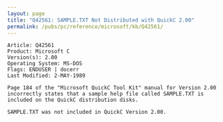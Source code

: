 ```yaml
---
layout: page
title: "Q42561: SAMPLE.TXT Not Distributed with QuickC 2.00"
permalink: /pubs/pc/reference/microsoft/kb/Q42561/
---
```


	Article: Q42561
	Product: Microsoft C
	Version(s): 2.00
	Operating System: MS-DOS
	Flags: ENDUSER | docerr
	Last Modified: 2-MAY-1989
	
	Page 184 of the "Microsoft QuickC Tool Kit" manual for Version 2.00
	incorrectly states that a sample help file called SAMPLE.TXT is
	included on the QuickC distribution disks.
	
	SAMPLE.TXT was not included in QuickC Version 2.00.

